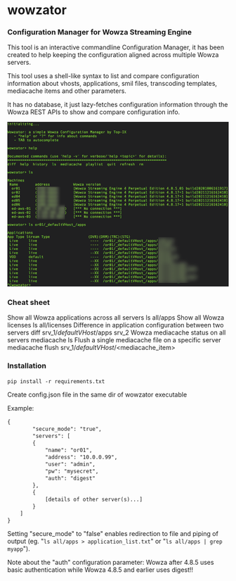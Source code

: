 # wowzator
### Configuration Manager for Wowza Streaming Engine

This tool is an interactive commandline Configuration Manager, it has been created to help keeping the configuration aligned across multiple Wowza servers.

This tool uses a shell-like syntax to list and compare configuration information about vhosts, applications, smil files, transcoding templates, mediacache items and other parameters.

It has no database, it just lazy-fetches configuration information through the Wowza REST APIs to show and compare configuration info.

![Wowzator Screenshot](wowzator-screenshot.png)

### Cheat sheet
Show all Wowza applications across all servers
	ls all/apps
Show all Wowza licenses
	ls all/licenses
Difference in application configuration between two servers
	diff srv_1/_defaultVHost_/apps srv_2
Wowza mediacache status on all servers
	mediacache ls
Flush a single mediacache file on a specific server
	mediacache flush srv_1/_defaultVHost_/<mediacache_item>

### Installation
	pip install -r requirements.txt

Create config.json file in the same dir of wowzator executable

Example:

	{
        	"secure_mode": "true",
        	"servers": [
			{
				"name": "or01",
				"address": "10.0.0.99",
				"user": "admin",
				"pw": "mysecret",
				"auth": "digest"
			},
			{
				[details of other server(s)...]
			}
		]
	}



Setting "secure_mode" to "false" enables redirection to file and piping of output (eg. "`ls all/apps > application_list.txt`" or "`ls all/apps | grep myapp`").

Note about the "auth" configuration parameter: Wowza after 4.8.5 uses basic authentication while Wowza 4.8.5 and earlier uses digest!!



  
